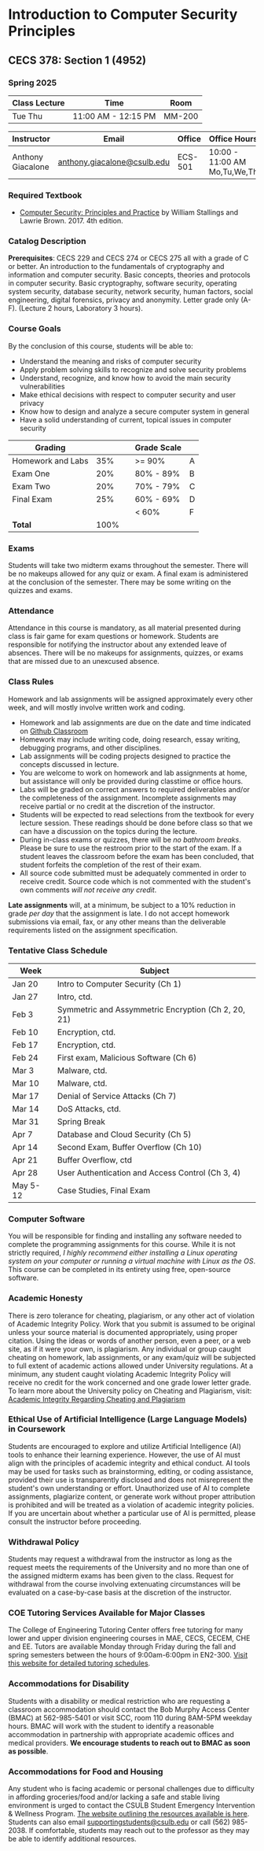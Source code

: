 # Introduction to Computer Security Principles

## CECS 378: Section 1 (4952)

### Spring 2025

| Class Lecture | Time                  | Room     |
|---------------|-----------------------|----------|
| Tue Thu       | 11:00 AM - 12:15 PM   | MM-200   |

| Instructor        | Email                       | Office  | Office Hours             |
|-------------------|-----------------------------|---------|--------------------------|
| Anthony Giacalone | anthony.giacalone@csulb.edu | ECS-501 | 10:00 - 11:00 AM Mo,Tu,We,Th |

### Required Textbook

* [Computer Security: Principles and Practice](https://www.amazon.com/Computer-Security-Principles-Practice-4th/dp/0134794109) by William Stallings and Lawrie Brown. 2017. 4th edition.

### Catalog Description

**Prerequisites**: CECS 229 and CECS 274 or CECS 275 all with a grade of C or better. An introduction to the fundamentals of cryptography and information and computer security. Basic concepts, theories and protocols in computer security. Basic cryptography, software security, operating system security, database security, network security, human factors, social engineering, digital forensics, privacy and anonymity. Letter grade only (A-F). (Lecture 2 hours, Laboratory 3 hours).

### Course Goals

By the conclusion of this course, students will be able to:

* Understand the meaning and risks of computer security
* Apply problem solving skills to recognize and solve security problems
* Understand, recognize, and know how to avoid the main security vulnerabilities
* Make ethical decisions with respect to computer security and user privacy
* Know how to design and analyze a secure computer system in general
* Have a solid understanding of current, topical issues in computer security

| Grading           |      | | Grade Scale |   |
|-------------------|------|-|-------------|---|
| Homework and Labs | 35%  | | >= 90%      | A |
| Exam One          | 20%  | | 80% - 89%   | B |
| Exam Two          | 20%  | | 70% - 79%   | C |
| Final Exam        | 25%  | | 60% - 69%   | D |
|                   |      | | < 60%       | F |
| **Total**         | 100% | |             |   |

### Exams

Students will take two midterm exams throughout the semester. There will be no makeups allowed for any quiz or exam. A final exam is administered at the conclusion of the semester. There may be some writing on the quizzes and exams.

### Attendance

Attendance in this course is mandatory, as all material presented during class is fair game for exam questions or homework. Students are responsible for notifying the instructor about any extended leave of absences. There will be no makeups for assignments, quizzes, or exams that are missed due to an unexcused absence.

### Class Rules

Homework and lab assignments will be assigned approximately every other week, and will mostly involve written work and coding.

* Homework and lab assignments are due on the date and time indicated on [Github Classroom](http://classroom.github.com)
* Homework may include writing code, doing research, essay writing, debugging programs, and other disciplines.
* Lab assignments will be coding projects designed to practice the concepts discussed in lecture.
* You are welcome to work on homework and lab assignments at home, but assistance will only be provided during classtime or office hours.
* Labs will be graded on correct answers to required deliverables and/or the completeness of the assignment. Incomplete assignments may receive partial or no credit at the discretion of the instructor.
* Students will be expected to read selections from the textbook for every lecture session. These readings should be done before class so that we can have a discussion on the topics during the lecture.
* During in-class exams or quizzes, there will be *no bathroom breaks*. Please be sure to use the restroom prior to the start of the exam. If a student leaves the classroom before the exam has been concluded, that student forfeits the completion of the rest of their exam.
* All source code submitted must be adequately commented in order to receive credit. Source code which is not commented with the student's own comments *will not receive any credit*.

**Late assignments** will, at a minimum, be subject to a 10% reduction in grade *per day* that the assignment is late. I do not accept homework submissions via email, fax, or any other means than the deliverable requirements listed on the assignment specification.

### Tentative Class Schedule

| Week       | Subject                                             |
|------------|-----------------------------------------------------|
| Jan 20     | Intro to Computer Security (Ch 1)                   |
| Jan 27     | Intro, ctd.                                         |
| Feb  3     | Symmetric and Assymmetric Encryption (Ch 2, 20, 21) |
| Feb 10     | Encryption, ctd.                                    |
| Feb 17     | Encryption, ctd.                                    |
| Feb 24     | First exam, Malicious Software (Ch 6)               |
| Mar  3     | Malware, ctd.                                       |
| Mar 10     | Malware, ctd.                                       |
| Mar 17     | Denial of Service Attacks (Ch 7)                    |
| Mar 14     | DoS Attacks, ctd.                                   |
| Mar 31     | Spring Break                                        |
| Apr  7     | Database and Cloud Security (Ch 5)                  |
| Apr 14     | Second Exam, Buffer Overflow (Ch 10)                |
| Apr 21     | Buffer Overflow, ctd                                |
| Apr 28     | User Authentication and Access Control (Ch 3, 4)    |
| May 5-12   | Case Studies, Final Exam                            |

### Computer Software

You will be responsible for finding and installing any software needed to complete the programming assignments for this course. While it is not strictly required, *I highly recommend either installing a Linux operating system on your computer or running a virtual machine with Linux as the OS*. This course can be completed in its entirety using free, open-source software.

### Academic Honesty

There is zero tolerance for cheating, plagiarism, or any other act of violation of Academic Integrity Policy. Work that you submit is assumed to be original unless your source material is documented appropriately, using proper citation. Using the ideas or words of another person, even a peer, or a web site, as if it were your own, is plagiarism. Any individual or group caught cheating on homework, lab assignments, or any exam/quiz will be subjected to full extent of academic actions allowed under University regulations. At a minimum, any student caught violating Academic Integrity Policy will receive no credit for the work concerned and one grade lower letter grade. To learn more about the University policy on Cheating and Plagiarism, visit: [Academic Integrity Regarding Cheating and Plagiarism](https://www.csulb.edu/academic-senate/policy-academic-integrity-regarding-cheating-and-plagiarism)

### Ethical Use of Artificial Intelligence (Large Language Models) in Coursework

Students are encouraged to explore and utilize Artificial Intelligence (AI) tools to enhance their learning experience. However, the use of AI must align with the principles of academic integrity and ethical conduct. AI tools may be used for tasks such as brainstorming, editing, or coding assistance, provided their use is transparently disclosed and does not misrepresent the student's own understanding or effort. Unauthorized use of AI to complete assignments, plagiarize content, or generate work without proper attribution is prohibited and will be treated as a violation of academic integrity policies. If you are uncertain about whether a particular use of AI is permitted, please consult the instructor before proceeding.

### Withdrawal Policy

Students may request a withdrawal from the instructor as long as the request meets the requirements of the University and no more than one of the assigned midterm exams has been given to the class. Request for withdrawal from the course involving extenuating circumstances will be evaluated on a case-by-case basis at the discretion of the instructor.

### COE Tutoring Services Available for Major Classes

The College of Engineering Tutoring Center offers free tutoring for many lower and upper division engineering courses in MAE, CECS, CECEM, CHE and EE. Tutors are available Monday through Friday during the fall and spring semesters between the hours of 9:00am-6:00pm in EN2-300. [Visit this website for detailed tutoring schedules](http://web.csulb.edu/colleges/coe/views/essc/academic_success/engineering_tutor.shtml).

### Accommodations for Disability

Students with a disability or medical restriction who are requesting a classroom accommodation should contact the Bob Murphy Access Center (BMAC) at 562-985-5401 or visit SCC, room 110 during 8AM-5PM weekday hours. BMAC will work with the student to identify a reasonable accommodation in partnership with appropriate academic offices and medical providers. **We encourage students to reach out to BMAC as soon as possible**.

### Accommodations for Food and Housing

Any student who is facing academic or personal challenges due to difficulty in affording groceries/food and/or lacking a safe and stable living environment is urged to contact the CSULB Student Emergency Intervention & Wellness Program. [The website outlining the resources available is here](http://www.csulb.edu/basicneeds). Students can also email supportingstudents@csulb.edu or call (562) 985-2038. If comfortable, students may reach out to the professor as they may be able to identify additional resources.
